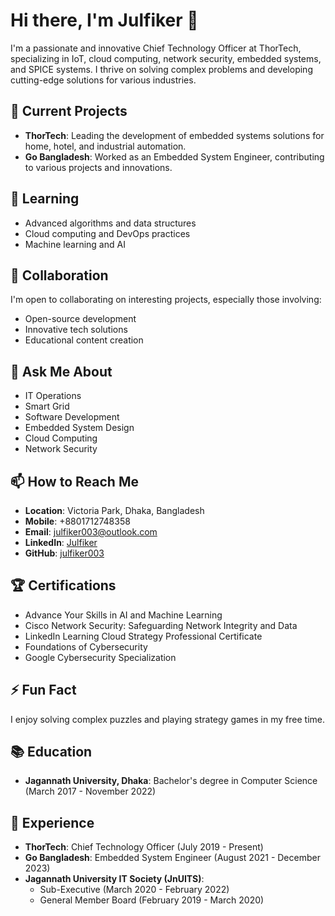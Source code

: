 # Hi there, I'm Julfiker 👋

I'm a passionate and innovative Chief Technology Officer at ThorTech, specializing in IoT, cloud computing, network security, embedded systems, and SPICE systems. I thrive on solving complex problems and developing cutting-edge solutions for various industries.

## 🔭 Current Projects
- **ThorTech**: Leading the development of embedded systems solutions for home, hotel, and industrial automation.
- **Go Bangladesh**: Worked as an Embedded System Engineer, contributing to various projects and innovations.

## 🌱 Learning
- Advanced algorithms and data structures
- Cloud computing and DevOps practices
- Machine learning and AI

## 👯 Collaboration
I'm open to collaborating on interesting projects, especially those involving:
- Open-source development
- Innovative tech solutions
- Educational content creation

## 💬 Ask Me About
- IT Operations
- Smart Grid
- Software Development
- Embedded System Design
- Cloud Computing
- Network Security

## 📫 How to Reach Me
- **Location**: Victoria Park, Dhaka, Bangladesh
- **Mobile**: +8801712748358
- **Email**: julfiker003@outlook.com
- **LinkedIn**: [Julfiker](https://www.linkedin.com/in/julfiker003)
- **GitHub**: [julfiker003](https://github.com/julfiker003)

## 🏆 Certifications
- Advance Your Skills in AI and Machine Learning
- Cisco Network Security: Safeguarding Network Integrity and Data
- LinkedIn Learning Cloud Strategy Professional Certificate
- Foundations of Cybersecurity
- Google Cybersecurity Specialization

## ⚡ Fun Fact
I enjoy solving complex puzzles and playing strategy games in my free time.

## 📚 Education
- **Jagannath University, Dhaka**: Bachelor's degree in Computer Science (March 2017 - November 2022)

## 💼 Experience
- **ThorTech**: Chief Technology Officer (July 2019 - Present)
- **Go Bangladesh**: Embedded System Engineer (August 2021 - December 2023)
- **Jagannath University IT Society (JnUITS)**:
  - Sub-Executive (March 2020 - February 2022)
  - General Member Board (February 2019 - March 2020)
